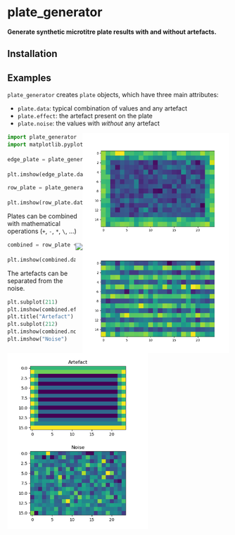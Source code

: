 # plate_generator

**Generate synthetic microtitre plate results with and without artefacts.**


## Installation


## Examples
`plate_generator` creates `plate` objects, which have three main attributes:
- `plate.data`: typical combination of values and any artefact
- `plate.effect`: the artefact present on the plate
- `plate.noise`: the values with *without* any artefact

<img src="/assets/edge_plate_data.png" height="250" align="right"/>

```python
import plate_generator
import matplotlib.pyplot as plt

edge_plate = plate_generator.edge_plate()

plt.imshow(edge_plate.data)
```


<img src="/assets/row_plate_data.png" height="250" align="right"/>

```python
row_plate = plate_generator.row_plate()

plt.imshow(row_plate.data)
```

Plates can be combined with mathematical operations (`+`, `-`, `*`, `\`, ...)


<img src="/assets/combined_plate_data.png" height="250" align="right"/>

```python
combined = row_plate + edge_plate

plt.imshow(combined.data)
```

The artefacts can be separated from the noise.

```python
plt.subplot(211)
plt.imshow(combined.effect)
plt.title("Artefact")
plt.subplot(212)
plt.imshow(combined.noise)
plt.imshow("Noise")
```

<img src="/assets/combined_separated.png" height="400"/>
